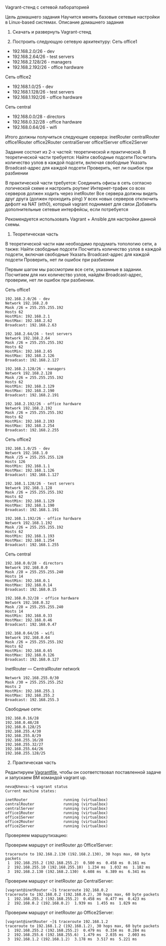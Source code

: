 Vagrant-стенд c сетевой лабораторией

Цель домашнего задания
Научится менять базовые сетевые настройки в Linux-based системах.
Описание домашнего задания

1. Скачать и развернуть Vagrant-стенд 

2. Построить следующую сетевую архитектуру:
Сеть office1
- 192.168.2.0/26      - dev
- 192.168.2.64/26     - test servers
- 192.168.2.128/26    - managers
- 192.168.2.192/26    - office hardware

Сеть office2
- 192.168.1.0/25      - dev
- 192.168.1.128/26    - test servers
- 192.168.1.192/26    - office hardware

Сеть central
- 192.168.0.0/28     - directors
- 192.168.0.32/28    - office hardware
- 192.168.0.64/26    - wifi


Итого должны получиться следующие сервера:
inetRouter
centralRouter
office1Router
office2Router
centralServer
office1Server
office2Server

Задание состоит из 2-х частей: теоретической и практической.
В теоретической части требуется: 
Найти свободные подсети
Посчитать количество узлов в каждой подсети, включая свободные
Указать Broadcast-адрес для каждой подсети
Проверить, нет ли ошибок при разбиении

В практической части требуется: 
Соединить офисы в сеть согласно логической схеме и настроить роутинг
Интернет-трафик со всех серверов должен ходить через inetRouter
Все сервера должны видеть друг друга (должен проходить ping)
У всех новых серверов отключить дефолт на NAT (eth0), который vagrant поднимает для связи
Добавить дополнительные сетевые интерфейсы, если потребуется

Рекомендуется использовать Vagrant + Ansible для настройки данной схемы. 

1. Теоретическая часть

В теоретической части нам необходимо продумать топологию сети, а также:
Найти свободные подсети
Посчитать количество узлов в каждой подсети, включая свободные
Указать Broadcast-адрес для каждой подсети
Проверить, нет ли ошибок при разбиении

Первым шагом мы рассмотрим все сети, указанные в задании. Посчитаем для них количество узлов, найдём Broadcast-адрес, проверим, нет ли ошибок при разбиении.

Сеть office1

```
192.168.2.0/26 - dev
Network 192.168.2.0
Mask /26 = 255.255.255.192
Hosts 62
HostMin: 192.168.2.1
HostMax: 192.168.2.62
Broadcast: 192.168.2.63

192.168.2.64/26 - test servers
Network 192.168.2.64
Mask /26 = 255.255.255.192
Hosts 62
HostMin: 192.168.2.65
HostMax: 192.168.2.126
Broadcast: 192.168.2.127

192.168.2.128/26 - managers
Network 192.168.2.128
Mask /26 = 255.255.255.192
Hosts 62
HostMin: 192.168.2.129
HostMax: 192.168.2.190
Broadcast: 192.168.2.191

192.168.2.192/26 - office hardware
Network 192.168.2.192
Mask /26 = 255.255.255.192
Hosts 62
HostMin: 192.168.2.193
HostMax: 192.168.2.254
Broadcast: 192.168.2.255
```

Сеть office2

```
192.168.1.0/25 - dev
Network 192.168.1.0
Mask /25 = 255.255.255.128
Hosts 126
HostMin: 192.168.1.1
HostMax: 192.168.1.126
Broadcast: 192.168.1.127

192.168.1.128/26 - test servers
Network 192.168.1.128
Mask /26 = 255.255.255.192
Hosts 62
HostMin: 192.168.1.129
HostMax: 192.168.1.190
Broadcast: 192.168.1.191

192.168.1.192/26 - office hardware
Network 192.168.1.192
Mask /26 = 255.255.255.192
Hosts 62
HostMin: 192.168.1.193
HostMax: 192.168.1.254
Broadcast: 192.168.1.255
```

Сеть central

```
192.168.0.0/28 - directors
Network 192.168.0.0
Mask /28 = 255.255.255.240
Hosts 14
HostMin: 192.168.0.1
HostMax: 192.168.0.14
Broadcast: 192.168.0.15

192.168.0.32/28 - office hardware
Network 192.168.0.32
Mask /28 = 255.255.255.240
Hosts 14
HostMin: 192.168.0.33
HostMax: 192.168.0.46
Broadcast: 192.168.0.47

192.168.0.64/26 - wifi
Network 192.168.0.64
Mask /26 = 255.255.255.192
Hosts 62
HostMin: 192.168.0.65
HostMax: 192.168.0.126
Broadcast: 192.168.0.127
```

InetRouter — CentralRouter network

```
Network 192.168.255.0/30
Mask /30 = 255.255.255.252
Hosts 2
HostMin: 192.168.255.1
HostMax: 192.168.255.2
Broadcast: 192.168.255.3
```

Свободные сети:

```
192.168.0.16/28 
192.168.0.48/28
192.168.0.128/25
192.168.255.4/30
192.168.255.8/29
192.168.255.16/28
192.168.255.32/27
192.168.255.64/26
192.168.255.128/25
```

2. Практическая часть

Редактируем [Vagrantfile](https://github.com/zoyqqyoz/Otus_Kaneva_dz19/blob/master/Vagrantfile), чтобы он соответствовал поставленной задаче и запускаем ВМ командой vagrant up.

```
neva@Uneva:~$ vagrant status
Current machine states:

inetRouter                running (virtualbox)
centralRouter             running (virtualbox)
centralServer             running (virtualbox)
office1Router             running (virtualbox)
office1Server             running (virtualbox)
office2Router             running (virtualbox)
office2Server             running (virtualbox)
```

Проверяем маршрутизацию:

Проверим маршрут от inetRouter до Office1Server:

```
traceroute to 192.168.2.130 (192.168.2.130), 30 hops max, 60 byte packets
 1  192.168.255.2 (192.168.255.2)  0.500 ms  0.458 ms  0.161 ms
 2  192.168.255.10 (192.168.255.10)  1.234 ms  1.032 ms  1.182 ms
 3  192.168.2.130 (192.168.2.130)  6.608 ms  6.389 ms  6.341 ms
```

Проверим маршрут от inetRouter до CentralServer:

```
[vagrant@inetRouter ~]$ traceroute 192.168.0.2
traceroute to 192.168.0.2 (192.168.0.2), 30 hops max, 60 byte packets
 1  192.168.255.2 (192.168.255.2)  0.458 ms  0.477 ms  0.423 ms
 2  192.168.0.2 (192.168.0.2)  1.939 ms  1.455 ms  1.829 ms
```

Проверим маршрут от inetRouter до Office2Server:

```
[vagrant@inetRouter ~]$ traceroute 192.168.1.2
traceroute to 192.168.1.2 (192.168.1.2), 30 hops max, 60 byte packets
 1  192.168.255.2 (192.168.255.2)  0.479 ms  0.334 ms  0.284 ms
 2  192.168.255.6 (192.168.255.6)  1.479 ms  2.035 ms  2.003 ms
 3  192.168.1.2 (192.168.1.2)  3.178 ms  3.517 ms  5.221 ms
```















